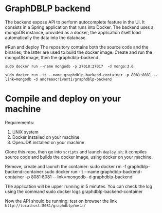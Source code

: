 # GraphDBLP backend
The backend expose API to perform autocomplete feature in the UI. It consists in a Spring application that runs into Docker.
The backend uses a mongoDB instance, provided as a docker; the application itself load automatically the data into the database.

#Run and deploy
The repository contains both the source code and the binaries; the latter are used to build the docker image.
Create and run the mongoDB image, then the graphdblp-backend:

	sudo docker run --name mongodb -p 27018:27017  -d mongo:3.6
	
	sudo docker run -it --name graphdblp-backend-container -p 8081:8081 --link=mongodb -d andreascrivanti/graphdblp-backend

# Compile and deploy on your machine

Requirements:
1. UNIX system
1. Docker installed on your machine
1. OpenJDK installed on your machine

Clone this repo, then go into `scripts` and launch `deploy.sh`; it compiles source code and builds the docker image, using docker on your machine.

Remove, create and launch the container:
	sudo docker rm -f graphdblp-backend-container
	sudo docker run -it --name graphdblp-backend-container -p 8081:8081 --link=mongodb -d graphdblp-backend
	
The application will be upper running in 5 minutes.
You can check the log using the command
	sudo docker logs graphdblp-backend-container
	
Now the API should be running; test on browser the link `http://localhost:8081/graphdblp/meta/`
